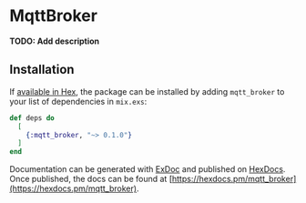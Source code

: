 # MqttBroker

**TODO: Add description**

## Installation

If [available in Hex](https://hex.pm/docs/publish), the package can be installed
by adding `mqtt_broker` to your list of dependencies in `mix.exs`:

```elixir
def deps do
  [
    {:mqtt_broker, "~> 0.1.0"}
  ]
end
```

Documentation can be generated with [ExDoc](https://github.com/elixir-lang/ex_doc)
and published on [HexDocs](https://hexdocs.pm). Once published, the docs can
be found at [https://hexdocs.pm/mqtt_broker](https://hexdocs.pm/mqtt_broker).

